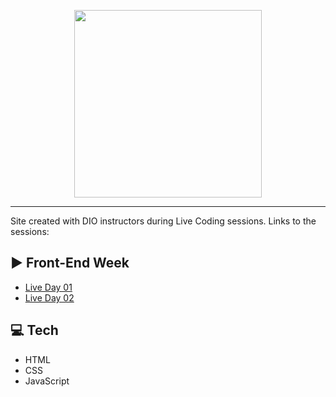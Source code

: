 <p align="center">
    <img width="300" src="https://micheleambrosio.github.io/semana-frontend-mundo-invertido/assets/images/banner/logo.svg">
</p>

-------
Site created with DIO instructors during Live Coding sessions. 
Links to the sessions: 

## ▶️ Front-End Week
- [Live Day 01](https://www.youtube.com/watch?v=FZgIQUDn8zo)
- [Live Day 02](https://www.youtube.com/watch?v=WHbhgxJLbN4)
## 💻 Tech
- HTML
- CSS
- JavaScript
</p>
